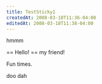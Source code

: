 ```yaml
---
title: TestSticky1
createdAt: 2008-03-18T11:36-04:00
editedAt: 2008-03-18T11:38-04:00
---
```


hmmm
 
== Hello! ==
my friend!

Fun times.

doo dah

